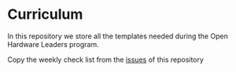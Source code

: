 # Curriculum

In this repository we store all the templates needed during the Open Hardware Leaders program.

Copy the weekly check list from the [issues](https://github.com/Open-Hardware-Leaders/curriculum/) of this repository
